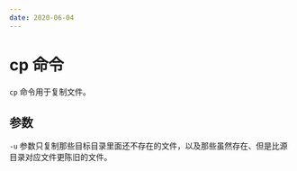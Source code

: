 ```yaml
---
date: 2020-06-04
---
```


# cp 命令

`cp` 命令用于复制文件。

## 参数

`-u` 参数只复制那些目标目录里面还不存在的文件，以及那些虽然存在、但是比源目录对应文件更陈旧的文件。
